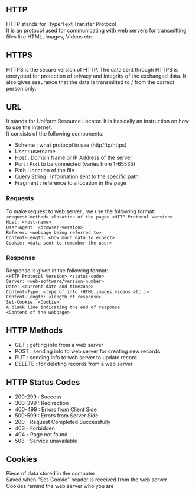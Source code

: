## HTTP 
HTTP stands for HyperText Transfer Protocol  
It is an protocol used for communicating with web servers for transmitting files like HTML, Images, Videos etc.
## HTTPS
HTTPS is the secure version of HTTP. The data sent through HTTPS is encrypted for protection of privacy and integrity of the exchanged data.
It also gives assurance that the data is transmiited to / from the correct person only.
## URL
It stands for Uniform Resource Locator. It is basically an instruction on how to use the internet.  
It consists of the following components:
- Scheme : what protocol to use (http/ftp/https)
- User : username 
- Host : Domain Name or IP Address of the server
- Port : Port to be connected (varies from 1-65535)
- Path : location of the file 
- Query String : Information sent to the specific path
- Fragment : reference to a location in the page  
### Requests
To make request to web server , we use the following format:  
`<request-method> <location of the page> <HTTP Protocol Version>`  
`Host: <host-name>`    
`User-Agent: <browser-version>`    
`Referer: <webpage being referred to>`   
`Content-Length: <how much data to expect>`  
`Cookie: <data sent to remember the user>`  
### Response
Response is given in the following format:  
`<HTTP Protocol Version> <status-code>`  
`Server: <web-software/version-number>`  
`Date: <current date and timezone>`  
`Content-Type: <type of info (HTML,images,videos etc.)>`  
`Content-Length: <length of response>`  
`Set-Cookie: <Cookie>`  
`A blank line indicating the end of response`   
`<Content of the webpage>`  
## HTTP Methods
- GET : getting info from a web server
- POST : sending info to web server for creating new records
- PUT : sending info to web server to update record
- DELETE : for deleting records from a web server
## HTTP Status Codes
- 200-299 : Success
- 300-399 : Redirection
- 400-499 : Errors from Client Side
- 500-599 : Errors from Server Side
- 200 - Request Completed Successfully  
- 403 - Forbidden  
- 404 - Page not found  
- 503 - Service unavailable  
## Cookies
Piece of data stored in the computer  
Saved when "Set-Cookie" header is received from the web server  
Cookies remind the web server who you are  

  




